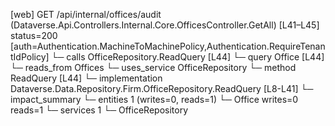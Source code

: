 [web] GET /api/internal/offices/audit  (Dataverse.Api.Controllers.Internal.Core.OfficesController.GetAll)  [L41–L45] status=200 [auth=Authentication.MachineToMachinePolicy,Authentication.RequireTenantIdPolicy]
  └─ calls OfficeRepository.ReadQuery [L44]
  └─ query Office [L44]
    └─ reads_from Offices
  └─ uses_service OfficeRepository
    └─ method ReadQuery [L44]
      └─ implementation Dataverse.Data.Repository.Firm.OfficeRepository.ReadQuery [L8-L41]
  └─ impact_summary
    └─ entities 1 (writes=0, reads=1)
      └─ Office writes=0 reads=1
    └─ services 1
      └─ OfficeRepository

